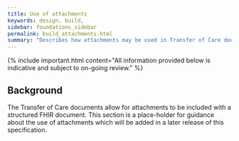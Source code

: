```yaml
---
title: Use of attachments
keywords: design, build,																																					tags: tags: [design]
sidebar: foundations_sidebar
permalink: build_attachments.html
summary: "Describes how attachments may be used in Transfer of Care documents"
---
```


{% include important.html content="All information provided below is indicative and subject to on-going review." %}

## Background ##

The Transfer of Care documents allow for attachments to be included with a structured FHIR document. This section is a place-holder for guidance about the use of attachments which will be added in a later release of this specification.








